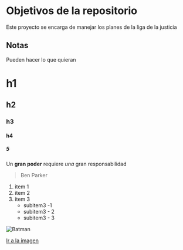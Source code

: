 # Objetivos de la repositorio

Este proyecto se encarga de manejar los planes de la liga de la justicia


## Notas
Pueden hacer lo que quieran

# h1
## h2
### h3
#### h4
##### 5

Un **gran poder** requiere _una_ gran responsabilidad
>Ben Parker

1. item 1
2. item 2
3. item 3
   * subitem3 -1
   * subitem3 - 2
   * subitem3 - 3
   
![Batman](https://upload.wikimedia.org/wikipedia/commons/thumb/2/2b/MCM_2013_-_Batman_%288979342250%29.jpg/1200px-MCM_2013_-_Batman_%288979342250%29.jpg)

[Ir a la imagen](https://upload.wikimedia.org/wikipedia/commons/thumb/2/2b/MCM_2013_-_Batman_%288979342250%29.jpg/1200px-MCM_2013_-_Batman_%288979342250%29.jpg)

